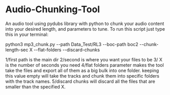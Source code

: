 # Audio-Chunking-Tool
An audio tool using pydubs library with python to chunk your audio content into your desired length, and parameters to tune. 
To run this script just type this in your terminal:

python3 mp3_chunk.py --path Data_Test/RL3 --boc-path boc2 --chunk-length-sec X --flat-folders --discard-chunks

1/first path is the main dir
2/second is where you want your files to be
3/ X is the number of seconds you need
4/flat folders parameter makes the tool take the files and export all of them as a big bulk into one folder. keeping this value empty will take the tracks and chunk them into specific folders with the track names. 
5/discard chunks will discard all the files that are smaller than the specified X.
